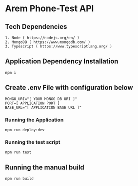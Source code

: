 # Arem Phone-Test API

## Tech Dependencies
```
1. Node ( https://nodejs.org/en/ )
2. MongoDB ( https://www.mongodb.com/ )
3. Typescript ( https://www.typescriptlang.org/ )
```
## Application Dependency Installation
```
npm i
```

## Create .env File with configuration below
```
MONGO_URI="[ YOUR MONGO DB URI ]"
PORT=[ APPLICATION PORT ]
BASE_URL="[ APPLICATION BASE URL ]"
```

### Running the Application
```
npm run deploy:dev
```

### Running the test script
```
npm run test
```

## Running the manual build
```
npm run build
```